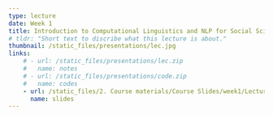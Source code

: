 ```yaml
---
type: lecture
date: Week 1
title: Introduction to Computational Linguistics and NLP for Social Science
# tldr: "Short text to discribe what this lecture is about."
thumbnail: /static_files/presentations/lec.jpg
links: 
    # - url: /static_files/presentations/lec.zip
    #   name: notes
    # - url: /static_files/presentations/code.zip
    #   name: codes
    - url: /static_files/2. Course materials/Course Slides/week1/Lecture1_Zhanzhan.pptx
      name: slides
---
```

<!-- **Suggested Readings:**
- [Readings 1](http://example.com)
- [Readings 2](http://example.com) -->
